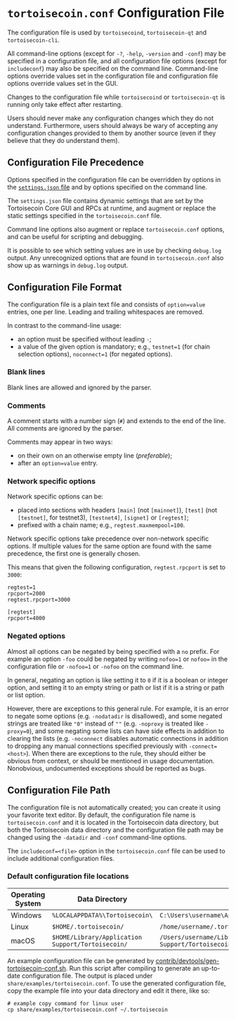 # `tortoisecoin.conf` Configuration File

The configuration file is used by `tortoisecoind`, `tortoisecoin-qt` and `tortoisecoin-cli`.

All command-line options (except for `-?`, `-help`, `-version` and `-conf`) may be specified in a configuration file, and all configuration file options (except for `includeconf`) may also be specified on the command line. Command-line options override values set in the configuration file and configuration file options override values set in the GUI.

Changes to the configuration file while `tortoisecoind` or `tortoisecoin-qt` is running only take effect after restarting.

Users should never make any configuration changes which they do not understand. Furthermore, users should always be wary of accepting any configuration changes provided to them by another source (even if they believe that they do understand them).

## Configuration File Precedence

Options specified in the configuration file can be overridden by options in the [`settings.json` file](files.md) and by options specified on the command line.

The `settings.json` file contains dynamic settings that are set by the Tortoisecoin Core GUI and RPCs at runtime, and augment or replace the static settings specified in the `tortoisecoin.conf` file.

Command line options also augment or replace `tortoisecoin.conf` options, and can be useful for scripting and debugging.

It is possible to see which setting values are in use by checking `debug.log` output. Any unrecognized options that are found in `tortoisecoin.conf` also show up as warnings in `debug.log` output.

## Configuration File Format

The configuration file is a plain text file and consists of `option=value` entries, one per line. Leading and trailing whitespaces are removed.

In contrast to the command-line usage:
- an option must be specified without leading `-`;
- a value of the given option is mandatory; e.g., `testnet=1` (for chain selection options), `noconnect=1` (for negated options).

### Blank lines

Blank lines are allowed and ignored by the parser.

### Comments

A comment starts with a number sign (`#`) and extends to the end of the line. All comments are ignored by the parser.

Comments may appear in two ways:
- on their own on an otherwise empty line (_preferable_);
- after an `option=value` entry.

### Network specific options

Network specific options can be:
- placed into sections with headers `[main]` (not `[mainnet]`), `[test]` (not `[testnet]`, for testnet3), `[testnet4]`, `[signet]` or `[regtest]`;
- prefixed with a chain name; e.g., `regtest.maxmempool=100`.

Network specific options take precedence over non-network specific options.
If multiple values for the same option are found with the same precedence, the
first one is generally chosen.

This means that given the following configuration, `regtest.rpcport` is set to `3000`:

```
regtest=1
rpcport=2000
regtest.rpcport=3000

[regtest]
rpcport=4000
```

### Negated options

Almost all options can be negated by being specified with a `no` prefix. For example an option `-foo` could be negated by writing `nofoo=1` or `nofoo=` in the configuration file or `-nofoo=1` or `-nofoo` on the command line.

In general, negating an option is like setting it to `0` if it is a boolean or integer option, and setting it to an empty string or path or list if it is a string or path or list option.

However, there are exceptions to this general rule. For example, it is an error to negate some options (e.g. `-nodatadir` is disallowed), and some negated strings are treated like `"0"` instead of `""` (e.g. `-noproxy` is treated like `-proxy=0`), and some negating some lists can have side effects in addition to clearing the lists (e.g. `-noconnect` disables automatic connections in addition to dropping any manual connections specified previously with `-connect=<host>`). When there are exceptions to the rule, they should either be obvious from context, or should be mentioned in usage documentation. Nonobvious, undocumented exceptions should be reported as bugs.

## Configuration File Path

The configuration file is not automatically created; you can create it using your favorite text editor. By default, the configuration file name is `tortoisecoin.conf` and it is located in the Tortoisecoin data directory, but both the Tortoisecoin data directory and the configuration file path may be changed using the `-datadir` and `-conf` command-line options.

The `includeconf=<file>` option in the `tortoisecoin.conf` file can be used to include additional configuration files.

### Default configuration file locations

Operating System | Data Directory | Example Path
-- | -- | --
Windows | `%LOCALAPPDATA%\Tortoisecoin\` | `C:\Users\username\AppData\Local\Tortoisecoin\tortoisecoin.conf`
Linux | `$HOME/.tortoisecoin/` | `/home/username/.tortoisecoin/tortoisecoin.conf`
macOS | `$HOME/Library/Application Support/Tortoisecoin/` | `/Users/username/Library/Application Support/Tortoisecoin/tortoisecoin.conf`

An example configuration file can be generated by [contrib/devtools/gen-tortoisecoin-conf.sh](../contrib/devtools/gen-tortoisecoin-conf.sh).
Run this script after compiling to generate an up-to-date configuration file.
The output is placed under `share/examples/tortoisecoin.conf`.
To use the generated configuration file, copy the example file into your data directory and edit it there, like so:

```
# example copy command for linux user
cp share/examples/tortoisecoin.conf ~/.tortoisecoin
```
